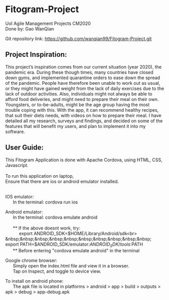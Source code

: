 # Fitogram-Project
Uol Agile Management Projects CM2020<br>
Done by: Gao WanQian<br>

Git repository link: https://github.com/wanqian99/Fitogram-Project.git

## Project Inspiration:
This project’s inspiration comes from our current situation (year 2020), the pandemic era. During these though times, many countries have closed down gyms, and implemented quarantine orders to ease down the spread of the pandemic. People have therefore been unable to work out as usual, or they might have gained weight from the lack of daily exercises due to the lack of outdoor activities. Also, individuals might not always be able to afford food deliveries, and might need to prepare their meal on their own. Youngsters, or to-be-adults, might be the age group having the most trouble coping with this. With the app, it can recommend healthy recipes, that suit their diets needs, with videos on how to prepare their meal. I have detailed all my research, surveys and findings, and decided on some of the features that will benefit my users, and plan to implement it into my software.

## User Guide:
This Fitogram Application is done with Apache Cordova, using HTML, CSS, Javascript.<br><br>
  To run this application on laptop,<br>
  Ensure that there are ios or android emulator installed.<br><br>
  
  IOS emulator:<br>
  &nbsp;&nbsp;&nbsp;&nbsp;&nbsp;  In the terminal: cordova run ios</p>
    
  Android emulator:<br>
    &nbsp;&nbsp;&nbsp;&nbsp;&nbsp;  In the terminal: cordova emulate android<br><br>
    &nbsp;&nbsp;&nbsp;&nbsp;&nbsp;  ** If the above doesnt work, try:<br>
       &nbsp;&nbsp;&nbsp;&nbsp;&nbsp;&nbsp;&nbsp;&nbsp;&nbsp;&nbsp; export ANDROID_SDK=$HOME/Library/Android/sdk<br>
       &nbsp;&nbsp;&nbsp;&nbsp;&nbsp;&nbsp;&nbsp;&nbsp;&nbsp;&nbsp; export PATH=$ANDROID_SDK/emulator:$ANDROID_SDK/tools:$PATH<br>
    &nbsp;&nbsp;&nbsp;&nbsp;&nbsp;  ** Before entering "cordova emulate android" in the terminal<br>
    
  Google chrome browser:<br>
    &nbsp;&nbsp;&nbsp;&nbsp;&nbsp;  Simply open the index.html file and view it in a browser.<br>
    &nbsp;&nbsp;&nbsp;&nbsp;&nbsp;  Tap on Inspect, and toggle to device view.<br>
    
  To install on android phone:<br>
    &nbsp;&nbsp;&nbsp;&nbsp;&nbsp;  The apk file is located in platforms > android > app > build > outputs > apk > debug > app-debug.apk<br>
